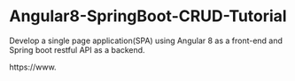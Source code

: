 # Angular8-SpringBoot-CRUD-Tutorial
Develop a single page application(SPA) using Angular 8 as a front-end and Spring boot restful API as a backend.

https://www.